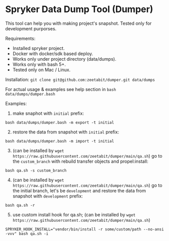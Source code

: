 # Spryker Data Dump Tool (Dumper)

This tool can help you with making project's snapshot.
Tested only for development purporses.

Requirements:
- Installed spryker project.
- Docker with docker/sdk based deploy.
- Works only under project directory (data/dumps).
- Works only with bash 5+.
- Tested only on Mac / Linux.

Installation:
`git clone git@github.com:zeetabit/dumper.git data/dumps`

For actual usage & examples see help section in `bash data/dumps/dumper.bash`

Examples:
1) make snaphot with `initial` prefix:
```
bash data/dumps/dumper.bash -m export -t initial
```
2) restore the data from snapshot with `initial` prefix:
```
bash data/dumps/dumper.bash -m import -t initial
```
3)  (can be installed by `wget https://raw.githubusercontent.com/zeetabit/dumper/main/qa.sh`) go to the `custom_branch` with rebuild transfer objects and propel:install:
```
bash qa.sh -s custom_branch
```
4)  (can be installed by `wget https://raw.githubusercontent.com/zeetabit/dumper/main/qa.sh`) go to the initial branch, let's be `development` and restore the data from snapshot with `development` prefix: 
```
bash qa.sh -r
```
5) use custom install hook for qa.sh; (can be installed by `wget https://raw.githubusercontent.com/zeetabit/dumper/main/qa.sh`)
```
SPRYKER_HOOK_INSTALL="vendor/bin/install -r some/custom/path --no-ansi -vvv" bash qa.sh -i
```
